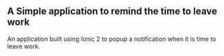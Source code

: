 ## A Simple application to remind the time to leave work

An application built using Ionic 2 to popup a notification when it is time to leave work.

